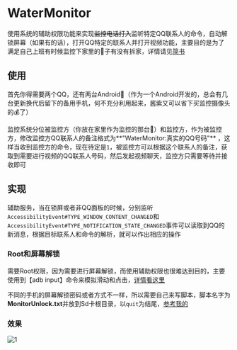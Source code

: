 # WaterMonitor

使用系统的辅助权限功能来实现~~监控电话打入~~监听特定QQ联系人的命令，自动解锁屏幕（如果有的话），打开QQ特定的联系人并打开视频功能，主要目的是为了满足自己上班有时候监控下家里的🐶子有没有拆家，详情请见[简书](http://www.jianshu.com/p/d91e2e015718)

## 使用

首先你得需要两个QQ，还有两台Android📱（作为一个Android开发的，总会有几台更新换代后留下的备用手机，何不充分利用起来，酱紫又可以省下买监控摄像头的💰了）

监控系统分位被监控方（你放在家里作为监控的那台📱）和监控方，作为被监控方，修改监控方QQ联系人的备注格式为**"WaterMonitor:真实的QQ号码"** ，这样当收到监控方的命令，现在待定是`1`，被监控方可以根据这个联系人的备注，获取到需要进行视频的QQ联系人号码，然后发起视频聊天，监控方只需要等待并接收即可

## 实现

辅助服务，当在锁屏或者非QQ面板的时候，分别监听`AccessibilityEvent#TYPE_WINDOW_CONTENT_CHANGED`和`AccessibilityEvent#TYPE_NOTIFICATION_STATE_CHANGED`事件可以读取到QQ的新消息，根据目标联系人和命令的解析，就可以作出相应的操作

### Root和屏幕解锁

需要Root权限，因为需要进行屏幕解锁，而使用辅助权限也很难达到目的，主要使用到【adb input】命令来模拟滑动和点击，[详情看这里](http://doc.okbase.net/travellife/archive/113675.html)

不同的手机的屏幕解锁密码或者方式不一样，所以需要自己来写脚本，脚本名字为**MonitorUnlock.txt**并放到Sd卡根目录，以`quit`为结尾，[参考我的](https://github.com/BCsl/WaterMonitor/blob/master/script/MonitorUnlock.txt)

### 效果

![1]


[1]: http://upload-images.jianshu.io/upload_images/1097134-754ad45c2dbc4870.gif?imageMogr2/auto-orient/strip
